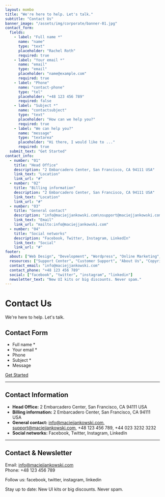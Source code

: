 ```yaml
---
layout: mombo
title: "We're here to help. Let's talk."
subtitle: "Contact Us"
banner_image: "/assets/img/corporate/banner-01.jpg"
contact_form:
  fields:
    - label: "Full name *"
      name: "name"
      type: "text"
      placeholder: "Rachel Roth"
      required: true
    - label: "Your email *"
      name: "email"
      type: "email"
      placeholder: "name@example.com"
      required: true
    - label: "Phone"
      name: "contact-phone"
      type: "tel"
      placeholder: "+48 123 456 789"
      required: false
    - label: "Subject *"
      name: "contactsubject"
      type: "text"
      placeholder: "How can we help you?"
      required: true
    - label: "We can help you?"
      name: "message"
      type: "textarea"
      placeholder: "Hi there, I would like to ..."
      required: true
  submit_text: "Get Started"
contact_info:
  - number: "01"
    title: "Head Office"
    description: "2 Embarcadero Center, San Francisco, CA 94111 USA"
    link_text: "Location"
    link_url: "#"
  - number: "02"
    title: "Billing information"
    description: "2 Embarcadero Center, San Francisco, CA 94111 USA"
    link_text: "Location"
    link_url: "#"
  - number: "03"
    title: "General contact"
    description: "info@maciejjankowski.com\nsupport@maciejjankowski.com\n+48 123 456 789\n+44 023 3232 3232"
    link_text: "Email"
    link_url: "mailto:info@maciejjankowski.com"
  - number: "04"
    title: "Social networks"
    description: "Facebook, Twitter, Instagram, LinkedIn"
    link_text: "Social"
    link_url: "#"
footer:
  about: ["Web Design", "Development", "Wordpress", "Online Marketing", "SEO Marketing"]
  resources: ["Support Center", "Customer Support", "About Us", "Copyright", "Popular Campaign"]
  contact_email: "info@maciejjankowski.com"
  contact_phone: "+48 123 456 789"
  social: ["facebook", "twitter", "instagram", "linkedin"]
  newsletter_text: "New UI kits or big discounts. Never spam."
---
```


# Contact Us

We're here to help. Let's talk.

## Contact Form

- Full name *
- Your email *
- Phone
- Subject *
- Message

[Get Started](/contact)

---

## Contact Information

- **Head Office:** 2 Embarcadero Center, San Francisco, CA 94111 USA
- **Billing information:** 2 Embarcadero Center, San Francisco, CA 94111 USA
- **General contact:** info@maciejjankowski.com, support@maciejjankowski.com, +48 123 456 789, +44 023 3232 3232
- **Social networks:** Facebook, Twitter, Instagram, LinkedIn

---

## Contact & Newsletter

Email: info@maciejjankowski.com  
Phone: +48 123 456 789

Follow us: facebook, twitter, instagram, linkedin

Stay up to date: New UI kits or big discounts. Never spam.

